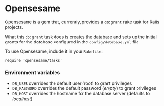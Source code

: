 # Opensesame

Opensesame is a gem that, currently, provides a `db:grant` rake task for Rails
projects.

What this `db:grant` task does is creates the database and sets up the initial grants for the database
configured in the `config/database.yml` file

To use Opensesame, include it in your `Rakefile`:

```
require 'opensesame/tasks'
```

### Environment variables

* `DB_USER` overrides the default user (root) to grant privileges
* `DB_PASSWORD` overrides the default password (*empty*) to grant privileges
* `DB_HOST` overrides the hostname for the database server (defaults to
  *localhost*)
